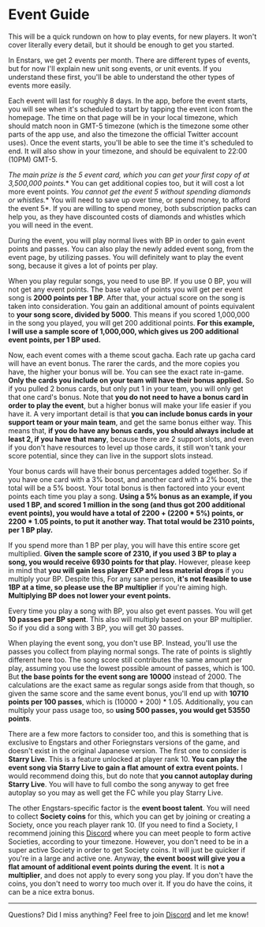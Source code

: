 # Event Guide

This will be a quick rundown on how to play events, for new players. It won't cover literally every detail, but it should be enough to get you started.

In Enstars, we get 2 events per month. There are different types of events, but for now I'll explain new unit song events, or unit events. If you understand these first, you'll be able to understand the other types of events more easily.

Each event will last for roughly 8 days. In the app, before the event starts, you will see when it's scheduled to start by tapping the event icon from the homepage. The time on that page will be in your local timezone, which should match noon in GMT-5 timezone (which is the timezone some other parts of the app use, and also the timezone the official Twitter account uses). Once the event starts, you'll be able to see the time it's scheduled to end. It will also show in your timezone, and should be equivalent to 22:00 (10PM) GMT-5.

**The main prize is the 5* event card, which you can get your first copy of at 3,500,000 points.** You can get additional copies too, but it will cost a lot more event points. **You cannot get the event 5* without spending diamonds or whistles.** You will need to save up over time, or spend money, to afford the event 5*. If you are willing to spend money, both subscription packs can help you, as they have discounted costs of diamonds and whistles which you will need in the event.

During the event, you will play normal lives with BP in order to gain event points and passes. You can also play the newly added event song, from the event page, by utilizing passes. You will definitely want to play the event song, because it gives a lot of points per play.

When you play regular songs, you need to use BP. If you use 0 BP, you will not get any event points. The base value of points you will get per event song is **2000 points per 1 BP**. After that, your actual score on the song is taken into consideration. You gain an additional amount of points equivalent to **your song score, divided by 5000**. This means if you scored 1,000,000 in the song you played, you will get 200 additional points. **For this example, I will use a sample score of 1,000,000, which gives us 200 additional event points, per 1 BP used.**

Now, each event comes with a theme scout gacha. Each rate up gacha card will have an event bonus. The rarer the cards, and the more copies you have, the higher your bonus will be. You can see the exact rate in-game. **Only the cards you include on your team will have their bonus applied.** So if you pulled 2 bonus cards, but only put 1 in your team, you will only get that one card's bonus. Note that **you do not need to have a bonus card in order to play the event**, but a higher bonus will make your life easier if you have it. A very important detail is that **you can include bonus cards in your support team or your main team**, and get the same bonus either way. This means that, **if you do have any bonus cards, you should always include at least 2, if you have that many**, because there are 2 support slots, and even if you don't have resources to level up those cards, it still won't tank your score potential, since they can live in the support slots instead.

Your bonus cards will have their bonus percentages added together. So if you have one card with a 3% boost, and another card with a 2% boost, the total will be a 5% boost. Your total bonus is then factored into your event points each time you play a song. **Using a 5% bonus as an example, if you used 1 BP, and scored 1 million in the song (and thus got 200 additional event points), you would have a total of 2200 + (2200 * 5%) points, or 2200 * 1.05 points, to put it another way. That total would be 2310 points, per 1 BP play.**

If you spend more than 1 BP per play, you will have this entire score get multiplied. **Given the sample score of 2310, if you used 3 BP to play a song, you would receive 6930 points for that play.** However, please keep in mind that **you will gain less player EXP and less material drops** if you multiply your BP. Despite this, For any sane person, **it's not feasible to use 1BP at a time, so please use the BP multiplier** if you're aiming high. **Multiplying BP does not lower your event points.**

Every time you play a song with BP, you also get event passes. You will get **10 passes per BP spent**. This also will multiply based on your BP multiplier. So if you did a song with 3 BP, you will get 30 passes.

When playing the event song, you don't use BP. Instead, you'll use the passes you collect from playing normal songs. The rate of points is slightly different here too. The song score still contributes the same amount per play, assuming you use the lowest possible amount of passes, which is 100. But **the base points for the event song are 10000** instead of 2000. The calculations are the exact same as regular songs aside from that though, so given the same score and the same event bonus, you'll end up with **10710 points per 100 passes**, which is (10000 + 200) * 1.05. Additionally, you can multiply your pass usage too, so **using 500 passes, you would get 53550 points**.

There are a few more factors to consider too, and this is something that is exclusive to Engstars and other Foriegnstars versions of the game, and doesn't exist in the original Japanese version. The first one to consider is **Starry Live**. This is a feature unlocked at player rank 10. **You can play the event song via Starry Live to gain a flat amount of extra event points.** I would recommend doing this, but do note that **you cannot autoplay during Starry Live**. You will have to full combo the song anyway to get free autoplay so you may as well get the FC while you play Starry Live.

The other Engstars-specific factor is the **event boost talent**. You will need to collect **Society coins** for this, which you can get by joining or creating a Society, once you reach player rank 10. (If you need to find a Society, I recommend joining this [Discord](https://discord.gg/fqG3P2sQcD) where you can meet people to form active Societies, according to your timezone. However, you don't need to be in a super active Society in order to get Society coins. It will just be quicker if you're in a large and active one. Anyway, **the event boost will give you a flat amount of additional event points during the event**. It is **not a multiplier**, and does not apply to every song you play. If you don't have the coins, you don't need to worry too much over it. If you do have the coins, it can be a nice extra bonus.

---

Questions? Did I miss anything? Feel free to join [Discord](https://discord.gg/fqG3P2sQcD) and let me know!
